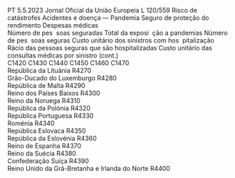 PT  5.5.2023 Jornal Oficial da União Europeia L 120/559
 Risco de catástrofes Acidentes e doença — 
Pandemia  Seguro de proteção do rendimento  Despesas médicas  
Número de pes ­
soas seguradas  Total da exposi ­
ção a pandemias  Número de pes ­
soas seguras  Custo unitário dos 
sinistros com hos ­
pitalização  Rácio das pessoas 
seguras que são 
hospitalizadas  Custo unitário das 
consultas médicas 
por sinistro  (cont.)  
C1420  C1430  C1440  C1450  C1460  C1470  
República da Lituânia  R4270  
Grão-Ducado do Luxemburgo  R4280  
República de Malta  R4290  
Reino dos Países Baixos  R4300  
Reino da Noruega  R4310  
República da Polónia  R4320  
República Portuguesa  R4330  
Roménia  R4340  
República Eslovaca  R4350  
República da Eslovénia  R4360  
Reino de Espanha  R4370  
Reino da Suécia  R4380  
Confederação Suíça  R4390  
Reino Unido da Grã-Bretanha e Irlanda 
do Norte  R4400